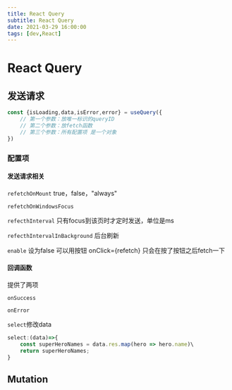 ```yaml
---
title: React Query
subtitle: React Query
date: 2021-03-29 16:00:00
tags: [dev,React]
---
```


# React Query

## 发送请求 

```javascript
const {isLoading,data,isError,error} = useQuery({
    // 第一个参数：放唯一标识的queryID
    // 第二个参数：放fetch函数
    // 第三个参数：所有配置项 是一个对象
})
```

###  配置项

#### 发送请求相关

`refetchOnMount` true，false，"always"

`refetchOnWindowsFocus`

`refecthInterval`  只有focus到该页时才定时发送，单位是ms

`refecthIntervalInBackground` 后台刷新

`enable` 设为false 可以用按钮 onClick={refetch} 只会在按了按钮之后fetch一下

#### 回调函数

提供了两项 

`onSuccess`

`onError`

`select`修改data

```javascript
select:(data)=>{
    const superHeroNames = data.res.map(hero => hero.name)\
    return superHeroNames;
}
```

## Mutation


